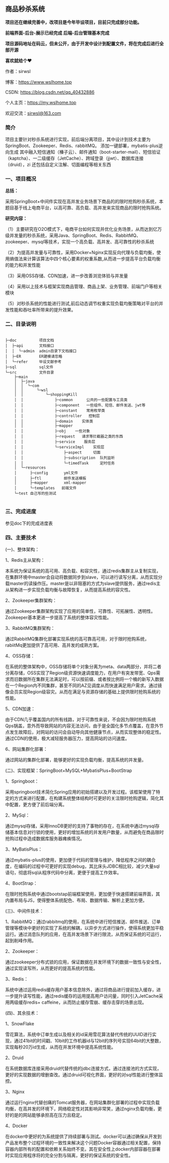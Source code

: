 ## 商品秒杀系统

**项目还在继续完善中，改项目是今年毕设项目，目前只完成部分功能。** 

**前端界面-后台-展示已经完成  后端-后台管理基本完成** 

**项目源码地址在码云，但未公开，由于开发中设计到配置文件，将在完成后进行全部开源** 

**喜欢就给个♥** 

作者：sirwsl

博客：https://www.wslhome.top

CSDN: https://blog.csdn.net/qq_40432886

个人主页：https://my.wslhome.top

欢迎交流：sirwsl@163.com



### 简介

项目主要针对秒杀系统进行实现，前后端分离项目，其中设计到技术主要为SpringBoot、Zookeeper、Redis、rabbitMQ。
添加一键部署，mybatis-plus逆向生成 其中融入短信通知（榛子云）、邮件通知（boot-starter-mail）、短信验证（kaptcha）、一二级缓存（JetCache）、跨域登录（jjwt）、数据库连接（druid），zi
还包括自定义注解、切面编程等相关东西

### 一、项目概况
**总括：** 

采用SpringBoot+中间件实现在高并发业务场景下商品的的限时抢购秒杀系统，本题目基于线上电商平台，以高可靠、高负载、高并发来实现商品的限时抢购系统。

**研究内容：**

（1）主要研究在O2O模式下，电商平台如何实现并优化业务场景，从而达到亿万级并发量的秒杀系统，采用Java、SpringBoot、Redis、RabbitMQ、zookeeper、mysql等技术，实现一个高负载、高并发、高可靠性的秒杀系统

（2）为提高并发量与可靠性，采用Docker+Nginx实现反向代理与负载均衡，使用熵值法来计算该算法中四个核心要素的权重系数,从而进一步提高平台负载均衡的能力和并发性能

（3）采用OSS存储、CDN加速，进一步改善浏览体验与并发量

（4）采用以上技术与框架实现商品管理、商品上架、业务管理、前端门户等相关模块

（5）对秒杀系统的性能进行测试,前后动态调节权重实现负载均衡策略对平台的并发性能和吞吐率所带来的提升效果。

### 二、目录说明
```

├─doc          项目文档
│  ├─api       文档接口
│  │  └─admin  admin目录下文档接口
│  ├─ER        ER建模请忽略
│  └─refer     毕设文献参考
├─sql          sql文件
└─src		   文件目录
    ├─main
    │  ├─java
    │  │  └─com
    │  │      └─wsl
    │  │          └─shoppingKill
    │  │              ├─common      公共的一些配置与工具类
    │  │              ├─component   一些组件、短信、邮件发送、jwt等
    │  │              ├─constant    常用枚举类
    │  │              ├─controller   控制层
    │  │              ├─domain    实体类
    │  │              ├─mapper 
    │  │              ├─obj    一些对象
    │  │              ├─request   请求等拦截器之类的东西
    │  │              ├─service    服务层
    │  │              └─serviceImpl    实现层
    │  │                  ├─aspect     切面
    │  │                  ├─subscription  队列监听
    │  │                  └─timedTask     定时任务
    │  └─resources
    │      ├─config       yml文件
    │      ├─ftl          邮件发送模板
    │      ├─mapper       xml-mapper
    │      └─templates   前端文件
    └─test 自己写的些测试
     

```

### 三、完成进度

参见doc下的完成进度表



  

### 四、主要技术

(一)、整体架构：

1、Redis主从架构：

本系统为保证系统的高可用、高负载、和容灾性，通过redis集群主从复制实现，在集群环境中master会自动将数据同步到slave，可以进行读写分离，从而实现分载master的读操作压。master是以非阻塞的方式为slave提供服务，通过redis主从架构进一步实现负载均衡与故障恢复，从而提高系统的容灾性。

2、Zookeeper集群架构：

通过Zookeeper集群架构实现了应用的简单性，可靠性、可拓展性、透明性。Zookeeper基本更进一步提高了系统的整体容灾性能。

3、RabbitMQ集群架构：

通过RabbitMQ集群化部署实现系统的高可靠高可用，对于限时抢购系统，rabiitMq更加提供了高可用、高并发的成熟方案。

4、OSS存储：

在系统的整体架构中，OSS存储将单个对象分离为meta、data两部分，并将二者分离存储，OSS实现了Region级资源快速调度能力，在用户有突发带宽、Qps需求而旧数据所在集群无法满足时，可以按前缀、或者按比例将一个桶的新写入数据在一个Region内不同集群，甚至不同的AZ见调度从而快速满足用户需求。通过镜像会员实现Region级容灾。从而在满足与资源存储的基础上提供限时抢购系统的性能。

5、CDN加速：

由于CDN几乎覆盖国内的所有线路，对于可靠性来说，不会因为限时抢购系统Qps锅盖，意外而导致网站的内容无法访问，由于是全国化多节点覆盖，在意外节点发生故障后，对网站的访问会自动导向其他健康节点，从而实现整体的稳定性。通过CDN的使用，极大减轻服务器压力，提高网站的访问速度。

6、网站集群化部署：

通过网站的集群化部署，能够更好的实现负载均衡，提高系统的并发量。



(二)、实现框架：SpringBoot+MySQL+MybatisPlus+BootStrap

1、Springboot：

采用springboot技术简化Spring应用的初始搭建以及开发过程。该框架使用了特定的方式来进行配置，在构建系统整体结构时可更好的关注限时抢购逻辑，简化其中配置，更方便了前后端分离。

2、MySql：

通过mysql存储，采用InnoDB更好的支持了事物的存在，在系统中通过mysql存储基本信息对行锁的使用，更好的增加系统的并发用户数量，从而避免在商品限时抢购过程中造成数据库服务器瘫痪情况。

3、MyBatisPlus：

通过mybatis-plus的使用，更加便于代码的管理与维护，降低程序之间的耦合度，在编码的过程中可更好的实现debug，其比床头JDBC相比较，减少大量sql语句，彻底将sql从程序代码中分离，更便于提高工作效率。

4、BootStrap：

在限时抢购系统中通过bootstap前端框架使用，更加便于快速搭建前端界面，其内置布局与JS，使得整体系统配色、布局、数据传输、解析上更加方便。

(三)、中间件技术：

1、RabbitMQ：通过rabbitmq的使用，在系统中进行短信推送、邮件推送、订单管理等模块中更好的实现了系统的解耦，以异步方式进行操作，使得系统更加平稳运行。通过消息队列的应用，在高并发场景下进行限流，从而保证系统的可运行，起到削峰作用。

2、Zookeeper：

通过zookeeper分布式锁的应用，保证数据在并发环境下的数据一致性与安全性，通过实现读写所，从而更好的提高系统的性能。

3、Redis：

系统中通过运用redis缓存用户基本信息除外，通过将商品进行提前加入缓存，进一步提升读写性能，通过redis缓存的运用提高用户访问量，同时引入JetCache采用两级缓存redis+ caffeine，从而防止缓存雪崩、缓存击穿的场景出现。

(四)、其余技术：

1、SnowFlake

雪花算法，系统中订单生成以及相关的id采用雪花算法替代传统的UUID进行实现，通过41bit的时间戳、10bit的工作机器id与12bit的序列号实现64bit的大整数，实现每秒20万id生成，从而在并发环境中提高系统性能。

2、Druid

在系统数据库连接采用druid代替传统的jdbc连接方式，通过连接池的方式实现，更好的实现数据的增删查改。通过druid可视化界面，更好的对sql性能进行整体监控。

3、Nginx

通过运行nginx代替创痛的Tomcat服务器，在网站集群化部署的过程中实现负载均衡，在高并发的环境下，网络稳定性对其影响非常笑，通过nginx负载均衡，更好的是的网站能够承担高在压力且稳定。

4、Docker

在docker中更好的为系统提供了持续部署与测试。docker可以通过确保从开发到产品发布整个过程环境的一致性来解决这个问题Docker容器通过相关配置，保持容器内部所有的配置和依赖关系始终不变。其在安全性上docker内部容器在部署时实现应用程序将的完全分割与隔离，更好的保证系统的安全性。






